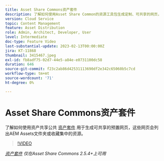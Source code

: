 ```yaml
---
title: Asset Share Commons资产套件
description: 了解如何使用Asset Share Common的资源工具包生成定制、可共享的网页，这些网页列出AEM Assets文件夹或收藏集中的资源。
version: Cloud Service
topic: Content Management
feature: Asset Distribution
role: Admin, Architect, Developer, User
level: Intermediate
doc-type: Feature Video
last-substantial-update: 2023-02-13T00:00:00Z
jira: KT-11868
thumbnail: 3415467.jpeg
exl-id: fb8adf75-02d7-44e5-a84e-e0731100dc58
duration: 646
source-git-commit: f23c2ab86d42531113690df2e342c65060b5c7cd
workflow-type: tm+mt
source-wordcount: '71'
ht-degree: 0%

---
```


# Asset Share Commons资产套件

了解如何使用资产共享公共 [资产套件](https://opensource.adobe.com/asset-share-commons/pages/asset-kit/overview/) 用于生成可共享的预置网页，这些网页会列出AEM Assets文件夹或收藏集中的资源。

>[!VIDEO](https://video.tv.adobe.com/v/3415467?quality=12&learn=on)

_[资产套件](https://opensource.adobe.com/asset-share-commons/pages/asset-kit/overview/) 仅在Asset Share Commons 2.5.4+上可用_
